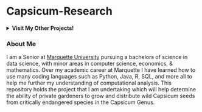 # Capsicum-Research

<details><summary><strong>Visit My Other Projects!</strong></summary> 
<br>

1. [NBA Webscrapes](https://github.com/logan-lauton/nba_webscrape)
2. [NFL Webscrapes](https://github.com/logan-lauton/nfl_webscrape)

</details>

### About Me
I am a Senior at [Marquette University](https://www.marquette.edu/data-science/) pursuing a bachelors of science in data science, with minor areas in computer science, economics, & mathematics. Over my academic career at Marquette I have learned how to use many coding languages such as Python, Java, R, SQL, and more all to help me further my understanding of computational analysis. This repository holds the project that I am undertaking which will help determine the ability of private gardeners to grow and  distribute wild Capsicum seeds from critically endangered species in the Capsicum Genus.
